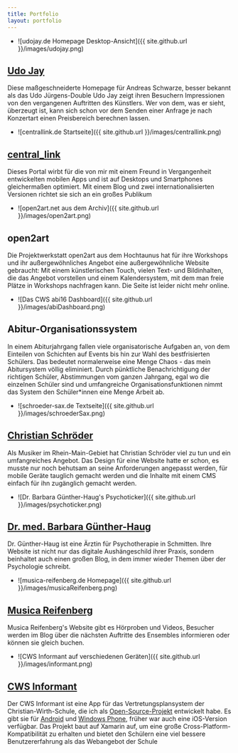 ```yaml
---
title: Portfolio
layout: portfolio
---
```

- ![udojay.de Homepage Desktop-Ansicht]({{ site.github.url }}/images/udojay.png)
## [Udo Jay](https://udojay.de/)
Diese maßgeschneiderte Homepage für Andreas Schwarze, besser bekannt als das Udo Jürgens-Double Udo Jay zeigt ihren Besuchern Impressionen von den vergangenen Auftritten des Künstlers. Wer von dem, was er sieht, überzeugt ist, kann sich schon vor dem Senden einer Anfrage je nach Konzertart einen Preisbereich berechnen lassen.
- ![centrallink.de Startseite]({{ site.github.url }}/images/centrallink.png)
## [central_link](http://centrallink.de/)
Dieses Portal wirbt für die von mir mit einem Freund in Vergangenheit entwickelten mobilen Apps und ist auf Desktops und Smartphones gleichermaßen optimiert. Mit einem Blog und zwei internationalisierten Versionen richtet sie sich an ein großes Publikum
- ![open2art.net aus dem Archiv]({{ site.github.url }}/images/open2art.png)
## open2art
Die Projektwerkstatt open2art aus dem Hochtaunus hat für ihre Workshops und ihr außergewöhnliches Angebot eine außergewöhnliche Website gebraucht: Mit einem künstlerischen Touch, vielen Text- und Bildinhalten, die das Angebot vorstellen und einem Kalendersystem, mit dem man freie Plätze in Workshops nachfragen kann. Die Seite ist leider nicht mehr online.
- ![Das CWS abi16 Dashboard]({{ site.github.url }}/images/abiDashboard.png)
## Abitur-Organisationssystem
In einem Abiturjahrgang fallen viele organisatorische Aufgaben an, von dem Einteilen von Schichten auf Events bis hin zur Wahl des bestfrisierten Schülers. Das bedeutet normalerweise eine Menge Chaos - das mein Abitursystem völlig eliminiert. Durch pünktliche Benachrichtigung der richtigen Schüler, Abstimmungen vom ganzen Jahrgang, egal wo die einzelnen Schüler sind und umfangreiche Organisationsfunktionen nimmt das System den Schüler\*innen eine Menge Arbeit ab.
- ![schroeder-sax.de Textseite]({{ site.github.url }}/images/schroederSax.png)
## [Christian Schröder](http://schroeder-sax.de/)
Als Musiker im Rhein-Main-Gebiet hat Christian Schröder viel zu tun und ein umfangreiches Angebot. Das Design für eine Website hatte er schon, es musste nur noch behutsam an seine Anforderungen angepasst werden, für mobile Geräte tauglich gemacht werden und die Inhalte mit einem CMS einfach für ihn zugänglich gemacht werden.
- ![Dr. Barbara Günther-Haug's Psychoticker]({{ site.github.url }}/images/psychoticker.png)
## [Dr. med. Barbara Günther-Haug](http://www.blog.b-guenther-haug-psychotherapie.de/wordpress/)
Dr. Günther-Haug ist eine Ärztin für Psychotherapie in Schmitten. Ihre Website ist nicht nur das digitale Aushängeschild ihrer Praxis, sondern beinhaltet auch einen großen Blog, in dem immer wieder Themen über der Psychologie schreibt.
- ![musica-reifenberg.de Homepage]({{ site.github.url }}/images/musicaReifenberg.png)
## [Musica Reifenberg](https://musica-reifenberg.de/)
Musica Reifenberg's Website gibt es Hörproben und Videos, Besucher werden im Blog über die nächsten Auftritte des Ensembles informieren oder können sie gleich buchen.  
- ![CWS Informant auf verschiedenen Geräten]({{ site.github.url }}/images/informant.png)
## [CWS Informant](http://centrallink.de/informant/)
Der CWS Informant ist eine App für das Vertretungsplansystem der Christian-Wirth-Schule, die ich als [Open-Source-Projekt](https://github.com/reknih/UntisExp/) entwickelt habe. Es gibt sie für [Android](https://play.google.com/store/apps/details?id=vplan.vplan) und [Windows Phone](https://www.microsoft.com/de-de/store/p/cws-informant/9wzdncrfjw4k?wa=wsignin1.0&rtc=1), früher war auch eine iOS-Version verfügbar. Das Projekt baut auf Xamarin auf, um eine große Cross-Platform-Kompatibilität zu erhalten und bietet den Schülern eine viel bessere Benutzererfahrung als das Webangebot der Schule